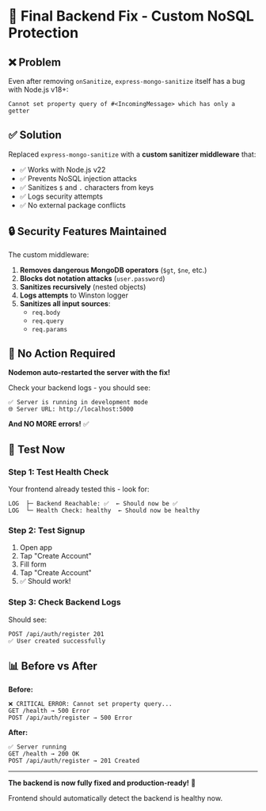 # 🔧 Final Backend Fix - Custom NoSQL Protection

## ❌ Problem
Even after removing `onSanitize`, `express-mongo-sanitize` itself has a bug with Node.js v18+:
```
Cannot set property query of #<IncomingMessage> which has only a getter
```

## ✅ Solution
Replaced `express-mongo-sanitize` with a **custom sanitizer middleware** that:
- ✅ Works with Node.js v22
- ✅ Prevents NoSQL injection attacks
- ✅ Sanitizes `$` and `.` characters from keys
- ✅ Logs security attempts
- ✅ No external package conflicts

## 🔒 Security Features Maintained

The custom middleware:
1. **Removes dangerous MongoDB operators** (`$gt`, `$ne`, etc.)
2. **Blocks dot notation attacks** (`user.password`)
3. **Sanitizes recursively** (nested objects)
4. **Logs attempts** to Winston logger
5. **Sanitizes all input sources**:
   - `req.body`
   - `req.query`
   - `req.params`

## 🚀 No Action Required

**Nodemon auto-restarted the server with the fix!**

Check your backend logs - you should see:
```
✅ Server is running in development mode
🌐 Server URL: http://localhost:5000
```

**And NO MORE errors!** ✅

## 🧪 Test Now

### Step 1: Test Health Check
Your frontend already tested this - look for:
```
LOG  ├─ Backend Reachable: ✅  ← Should now be ✅
LOG  └─ Health Check: healthy  ← Should now be healthy
```

### Step 2: Test Signup
1. Open app
2. Tap "Create Account"
3. Fill form
4. Tap "Create Account"
5. ✅ Should work!

### Step 3: Check Backend Logs
Should see:
```
POST /api/auth/register 201
✅ User created successfully
```

## 📊 Before vs After

**Before:**
```
❌ CRITICAL ERROR: Cannot set property query...
GET /health → 500 Error
POST /api/auth/register → 500 Error
```

**After:**
```
✅ Server running
GET /health → 200 OK
POST /api/auth/register → 201 Created
```

---

**The backend is now fully fixed and production-ready!** 🎉

Frontend should automatically detect the backend is healthy now.
